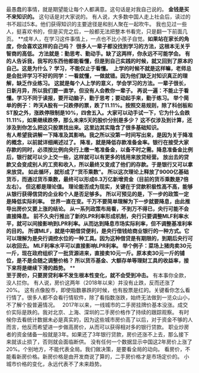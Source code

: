   
最愚蠢的事情，就是期望能让每个人都满意。这句话是对我自己说的。 **金钱是买不来知识的。** 这句话是对大家说的。 有人说，大多数中国人走上社会后，读过的书不超过5本。他们获得知识的主要途径是和别人聚在一起吹牛。 我也见过一些人，挺喜欢书的，但是买完之后，一般都无法把整本书看完，只是翻一下前面几页。 **成年人，在学习这件事情上，一点也不比小孩子自觉。****如果站在家长的角度，你会喜欢这样的自己吗？**  很多人一辈子都没找到学习的方法，这根本无关乎智商的高低。 方法就是：勤思考、勤动手。缺了这两样，你永远不可能学会。 有的人告诉我，我写的东西他都能看懂，但是到自己实践的时候，就又回到了原本的自己。这是为什么？ **学习，不能仅止于看懂。**  上学的时候不就是这样嘛，老师总是会批评学习不好的同学：一看就懂，一做就错。因为他们缺乏对知识真正的理解，缺乏作业练习。 这就是每个人上学的意义，学会学习的方法。一辈子很长，日新月异，所以我们要一直学，但没有人会教你一辈子。 再说一遍：不能止于看懂。学习不同于读报，要开动脑子，勤于思考；要动起手来，勤于练习。 举个简单的例子： 昨天A股有一只跌停的票，跌了11.11%。按照交易规则，除了科创板和ST股之外，涨跌停限制是10%，四舍五入。大家可以动手试一下，它为什么会跌11.11%，如果继续跌停，那么未来5天的股价分别是多少？ 这不仅涉及到计算，还涉及到你怎么把这只股票找出来。这里边其实隐含了很多基础知识。   
有人希望我讲解一下降准及其影响。我之所以没第一时间写出来，是因为关于降准的概念，以前就详细阐述过了。 降准，就是降低存款准备金率。银行在接受大家存款的同时，必须按比例向央行上缴一笔准备金，以备不时之需。降息准备金比例后，银行就可以少上交一些，这样就可以有更多的钱用来放贷经营。 放出去的贷款又会变成别人的工资和收入，所以最终又变成了他们的存款。于是银行又可以拿来放贷。 如此循环，就形成了“货币乘数”。 所以这次理论上释放了9000亿基础货币，而通过货币乘数，最终可以形成6.3万亿新增资金（目前的货币乘数是7倍左右）。 但这都是理论值。 理论能否成为现实，关键在于贷款积极性高不高，能够从银行获得信贷的企业和个人是否足够多。 **所以可预见的是，下一步的政策一定是降低实际利率。**  世界一直在变。千万不要简单理解为下一步就要降息，由此推导出房价又要上涨的结论。 从一系列政策布局看，不到万不得已，央行可能不会直接降息。 前不久央行推出了新的LPR利率形成机制，央行只要调整MLF利率水平，就可以间接影响到LPR利率。从而达到降息市场实际利率，但不调整基准利率的目的。 所谓MLF，就是中期借贷便利，是央行借钱给商业银行的一种方式。它可以理解为是央行调控水位的一种工具。因为这种借贷是有期限的，到期后央行可以收回去。 MLF利率水平可以直接影响LPR利率。 举个例子：菜场上猪肉卖30元一斤，现在政府组织了一批货源进来，直接卖10元一斤。原本卖30元一斤的铺位，是不是会随之调整价格？ **所以货币基金、大额存单等理财工具的收益率，接下来将是继续下滑的趋势。**** **   
**至于房价，只要房贷利率不发生根本性变化，就不会受到冲击。** 有本事你全款，没人拦你。 有人说，房价这两年（2018年以来）并没有止跌，反而还涨了20%。 这有点像股市，即使指数暴跌的时候，也有股票是红的。关键看你怎么看行情了。很多人都不会看行情软件，除了看指数涨跌，始终无法做到一览众山小，不了解个股普遍情况。   2017年以来，一线城市的二手房挂牌价基本没涨。成交价实际是跌的。我对北京、上海、深圳的二手房价格作了持续的跟踪观察。 有时候你去看统计数据未必是真实的，因为这些城市房价高了以后，对于资金不够的人而言，他反而希望进一步做高房价，从而可以获得相对多的银行贷款。 职业炒房者的资金储备一般就是3年。如果还了3年银行贷款，房价还涨不上去，那么接下来就该止损了，否则就会面临断供。 没有任何一个数据显示中国这2年房价上涨了20%。个别地方，不能代表全局。我们做决策，是要看全局的动向。 看房价，不能看新房价格。新房价格是由开发商说了算的，二手房价格才是市场定价的。 小城市价格的变化，永远代表不了未来趋势。